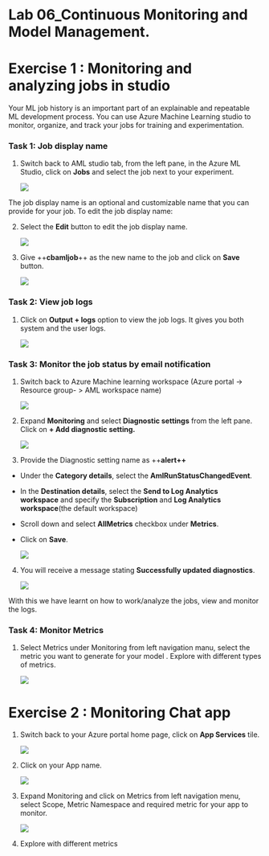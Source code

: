 # **Lab 06_Continuous Monitoring and Model Management.**

# **Exercise 1 : Monitoring and analyzing jobs in studio**

Your ML job history is an important part of an explainable and
repeatable ML development process. You can use Azure Machine Learning
studio to monitor, organize, and track your jobs for training and
experimentation.

### **Task 1: Job display name**

1.  Switch back to AML studio tab, from the left pane, in the Azure ML
    Studio, click on **Jobs** and select the job next to your
    experiment.

    ![](./media/image221.png)

The job display name is an optional and customizable name that you can
provide for your job. To edit the job display name:

2.  Select the **Edit** button to edit the job display name.

    ![](./media/image222.png)

3.  Give ++**cbamljob**++ as the new name to the job and click on
    **Save** button.

    ![](./media/image223.png)

### **Task 2: View job logs**

1.  Click on **Output + logs** option to view the job logs. It gives you
    both system and the user logs.

    ![](./media/image224.png)

### **Task 3: Monitor the job status by email notification**

1.  Switch back to Azure Machine learning workspace (Azure portal ->
    Resource group- > AML workspace name)

    ![](./media/image225.png)

2.  Expand **Monitoring** and select **Diagnostic settings** from the
    left pane. Click on **+ Add diagnostic setting.**

    ![](./media/image226.png)

3.  Provide the Diagnostic setting name as ++**alert++**

- Under the **Category details**, select
  the **AmlRunStatusChangedEvent**.

- In the **Destination details**, select the **Send to Log Analytics
  workspace** and specify the **Subscription** and **Log Analytics
  workspace**(the default workspace)

- Scroll down and select **AllMetrics** checkbox under **Metrics**.

- Click on **Save**.

    ![](./media/image227.png)

4.  You will receive a message stating **Successfully updated
    diagnostics**.

    ![](./media/image228.png)

With this we have learnt on how to work/analyze the jobs, view and
monitor the logs.

### **Task 4: Monitor Metrics**

1.  Select Metrics under Monitoring from left navigation manu, select
    the metric you want to generate for your model . Explore with
    different types of metrics.

    ![](./media/image229.png)

# **Exercise 2 : Monitoring Chat app**

1.  Switch back to your Azure portal home page, click on **App
    Services** tile.

    ![](./media/image230.png)

2.  Click on your App name.

    ![](./media/image231.png)

3.  Expand Monitoring and click on Metrics from left navigation menu,
    select Scope, Metric Namespace and required metric for your app to
    monitor.

    ![](./media/image232.png)

4.  Explore with different metrics
